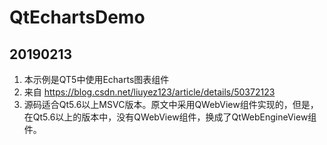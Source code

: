 # QtEchartsDemo
## 20190213 
1. 本示例是QT5中使用Echarts图表组件
2. 来自 https://blog.csdn.net/liuyez123/article/details/50372123
3. 源码适合Qt5.6以上MSVC版本。原文中采用QWebView组件实现的，但是，在Qt5.6以上的版本中，没有QWebView组件，换成了QtWebEngineView组件。
